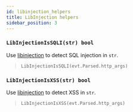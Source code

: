 ```yaml
---
id: libinjection_helpers
title: LibInjection helpers
sidebar_position: 3
---
```


### `LibInjectionIsSQLI(str) bool`

Use [libinjection](https://github.com/libinjection/libinjection) to detect SQL injection in `str`.

> `LibInjectionIsSQLI(evt.Parsed.http_args)`

### `LibInjectionIsXSS(str) bool`

Use [libinjection](https://github.com/libinjection/libinjection) to detect XSS in `str`.

> `LibInjectionIsXSS(evt.Parsed.http_args)`